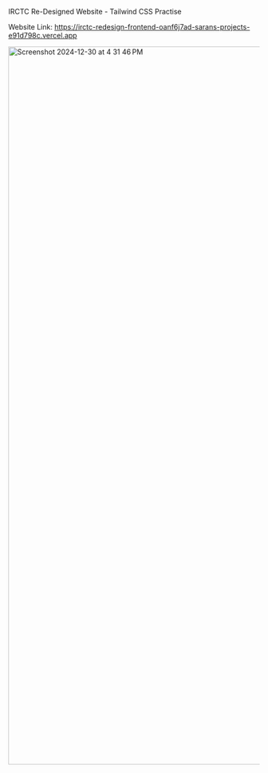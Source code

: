 IRCTC Re-Designed Website - Tailwind CSS Practise

Website Link: https://irctc-redesign-frontend-oanf6j7ad-sarans-projects-e91d798c.vercel.app

<img width="1440" alt="Screenshot 2024-12-30 at 4 31 46 PM" src="https://github.com/user-attachments/assets/eb66fc6e-9562-4d32-beb7-92b653bae40e" />

